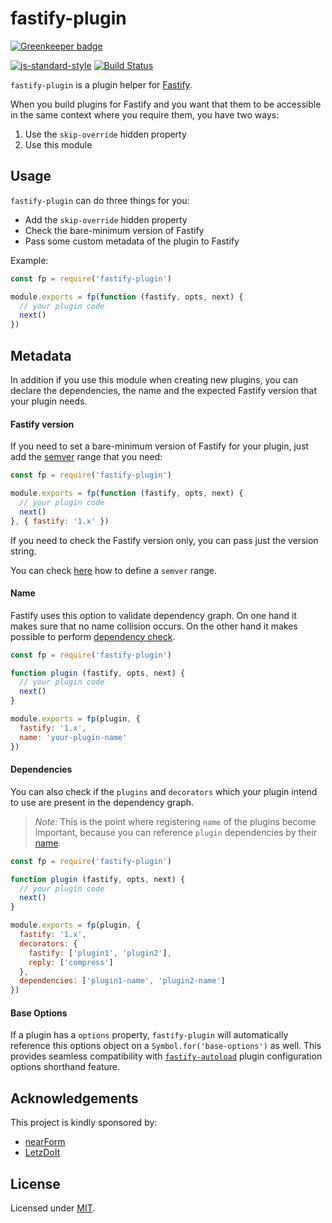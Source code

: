 # fastify-plugin

[![Greenkeeper badge](https://badges.greenkeeper.io/fastify/fastify-plugin.svg)](https://greenkeeper.io/)

[![js-standard-style](https://img.shields.io/badge/code%20style-standard-brightgreen.svg?style=flat)](http://standardjs.com/)
[![Build Status](https://travis-ci.org/fastify/fastify-plugin.svg?branch=master)](https://travis-ci.org/fastify/fastify-plugin)

`fastify-plugin` is a plugin helper for [Fastify](https://github.com/fastify/fastify).

When you build plugins for Fastify and you want that them to be accessible in the same context where you require them, you have two ways:
1. Use the `skip-override` hidden property
2. Use this module

## Usage
`fastify-plugin` can do three things for you:
- Add the `skip-override` hidden property
- Check the bare-minimum version of Fastify
- Pass some custom metadata of the plugin to Fastify

Example:
```js
const fp = require('fastify-plugin')

module.exports = fp(function (fastify, opts, next) {
  // your plugin code
  next()
})
```

## Metadata
In addition if you use this module when creating new plugins, you can declare the dependencies, the name and the expected Fastify version that your plugin needs.

#### Fastify version
If you need to set a bare-minimum version of Fastify for your plugin, just add the [semver](http://semver.org/) range that you need:
```js
const fp = require('fastify-plugin')

module.exports = fp(function (fastify, opts, next) {
  // your plugin code
  next()
}, { fastify: '1.x' })
```

If you need to check the Fastify version only, you can pass just the version string.

You can check [here](https://github.com/npm/node-semver#ranges) how to define a `semver` range.

#### Name
Fastify uses this option to validate dependency graph. On one hand it makes sure that no name collision occurs. On the other hand it makes possible to perform [dependency check](https://github.com/fastify/fastify-plugin#dependencies).
```js
const fp = require('fastify-plugin')

function plugin (fastify, opts, next) {
  // your plugin code
  next()
}

module.exports = fp(plugin, {
  fastify: '1.x',
  name: 'your-plugin-name'
})
```

#### Dependencies
You can also check if the `plugins` and `decorators` which your plugin intend to use are present in the dependency graph.  
> *Note:* This is the point where registering `name` of the plugins become important, because you can reference `plugin` dependencies by their [name](https://github.com/fastify/fastify-plugin#name).
```js
const fp = require('fastify-plugin')

function plugin (fastify, opts, next) {
  // your plugin code
  next()
}

module.exports = fp(plugin, {
  fastify: '1.x',
  decorators: {
    fastify: ['plugin1', 'plugin2'],
    reply: ['compress']
  },
  dependencies: ['plugin1-name', 'plugin2-name']
})
```

#### Base Options

If a plugin has a `options` property, `fastify-plugin` will automatically reference this options object on a `Symbol.for('base-options')` as well. This provides seamless compatibility with [`fastify-autoload`](https://github.com/fastify/fastify-autoload) plugin configuration options shorthand feature.

## Acknowledgements

This project is kindly sponsored by:
- [nearForm](http://nearform.com)
- [LetzDoIt](http://www.letzdoitapp.com/)

## License

Licensed under [MIT](./LICENSE).
